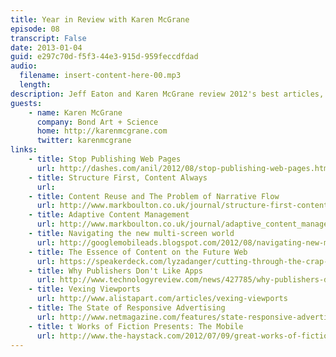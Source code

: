 ```yaml
---
title: Year in Review with Karen McGrane
episode: 08
transcript: False
date: 2013-01-04
guid: e297c70d-f5f3-44e3-915d-959feccdfdad
audio: 
  filename: insert-content-here-00.mp3
  length: 
description: Jeff Eaton and Karen McGrane review 2012's best articles, presentations, and conversations about structured content, responsive design, and more.
guests:
    - name: Karen McGrane
      company: Bond Art + Science
      home: http://karenmcgrane.com
      twitter: karenmcgrane
links: 
    - title: Stop Publishing Web Pages
      url: http://dashes.com/anil/2012/08/stop-publishing-web-pages.html
    - title: Structure First, Content Always
      url: 
    - title: Content Reuse and The Problem of Narrative Flow
      url: http://www.markboulton.co.uk/journal/structure-first-content-always
    - title: Adaptive Content Management
      url: http://www.markboulton.co.uk/journal/adaptive_content_management
    - title: Navigating the new multi-screen world
      url: http://googlemobileads.blogspot.com/2012/08/navigating-new-multi-screen-world.html
    - title: The Essence of Content on the Future Web
      url: https://speakerdeck.com/lyzadanger/cutting-through-the-crap-the-essence-of-content-on-the-future-web
    - title: Why Publishers Don't Like Apps
      url: http://www.technologyreview.com/news/427785/why-publishers-dont-like-apps
    - title: Vexing Viewports
      url: http://www.alistapart.com/articles/vexing-viewports
    - title: The State of Responsive Advertising
      url: http://www.netmagazine.com/features/state-responsive-advertising-publishers-perspective
    - title: t Works of Fiction Presents: The Mobile 
      url: http://www.the-haystack.com/2012/07/09/great-works-of-fiction-presents-the-mobile-context
---
```

